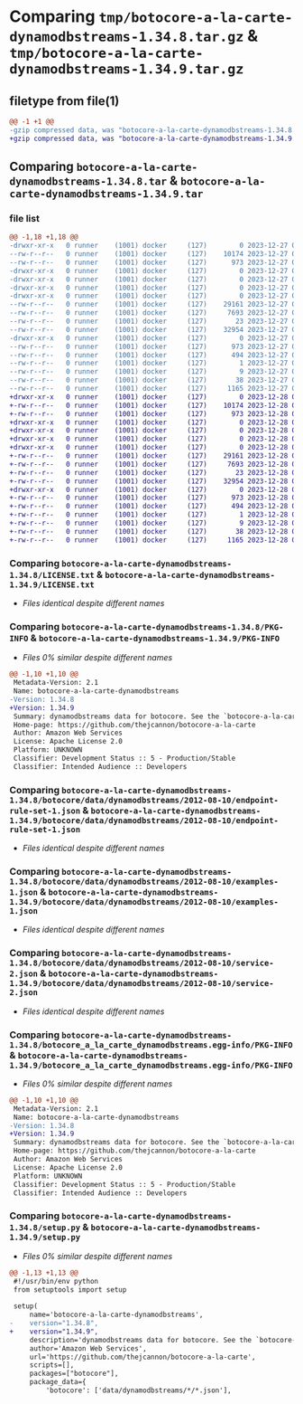 # Comparing `tmp/botocore-a-la-carte-dynamodbstreams-1.34.8.tar.gz` & `tmp/botocore-a-la-carte-dynamodbstreams-1.34.9.tar.gz`

## filetype from file(1)

```diff
@@ -1 +1 @@
-gzip compressed data, was "botocore-a-la-carte-dynamodbstreams-1.34.8.tar", last modified: Wed Dec 27 01:06:44 2023, max compression
+gzip compressed data, was "botocore-a-la-carte-dynamodbstreams-1.34.9.tar", last modified: Thu Dec 28 01:06:46 2023, max compression
```

## Comparing `botocore-a-la-carte-dynamodbstreams-1.34.8.tar` & `botocore-a-la-carte-dynamodbstreams-1.34.9.tar`

### file list

```diff
@@ -1,18 +1,18 @@
-drwxr-xr-x   0 runner    (1001) docker     (127)        0 2023-12-27 01:06:44.931317 botocore-a-la-carte-dynamodbstreams-1.34.8/
--rw-r--r--   0 runner    (1001) docker     (127)    10174 2023-12-27 01:06:44.000000 botocore-a-la-carte-dynamodbstreams-1.34.8/LICENSE.txt
--rw-r--r--   0 runner    (1001) docker     (127)      973 2023-12-27 01:06:44.931317 botocore-a-la-carte-dynamodbstreams-1.34.8/PKG-INFO
-drwxr-xr-x   0 runner    (1001) docker     (127)        0 2023-12-27 01:06:44.927317 botocore-a-la-carte-dynamodbstreams-1.34.8/botocore/
-drwxr-xr-x   0 runner    (1001) docker     (127)        0 2023-12-27 01:06:44.927317 botocore-a-la-carte-dynamodbstreams-1.34.8/botocore/data/
-drwxr-xr-x   0 runner    (1001) docker     (127)        0 2023-12-27 01:06:44.927317 botocore-a-la-carte-dynamodbstreams-1.34.8/botocore/data/dynamodbstreams/
-drwxr-xr-x   0 runner    (1001) docker     (127)        0 2023-12-27 01:06:44.927317 botocore-a-la-carte-dynamodbstreams-1.34.8/botocore/data/dynamodbstreams/2012-08-10/
--rw-r--r--   0 runner    (1001) docker     (127)    29161 2023-12-27 01:06:29.000000 botocore-a-la-carte-dynamodbstreams-1.34.8/botocore/data/dynamodbstreams/2012-08-10/endpoint-rule-set-1.json
--rw-r--r--   0 runner    (1001) docker     (127)     7693 2023-12-27 01:06:29.000000 botocore-a-la-carte-dynamodbstreams-1.34.8/botocore/data/dynamodbstreams/2012-08-10/examples-1.json
--rw-r--r--   0 runner    (1001) docker     (127)       23 2023-12-27 01:06:29.000000 botocore-a-la-carte-dynamodbstreams-1.34.8/botocore/data/dynamodbstreams/2012-08-10/paginators-1.json
--rw-r--r--   0 runner    (1001) docker     (127)    32954 2023-12-27 01:06:29.000000 botocore-a-la-carte-dynamodbstreams-1.34.8/botocore/data/dynamodbstreams/2012-08-10/service-2.json
-drwxr-xr-x   0 runner    (1001) docker     (127)        0 2023-12-27 01:06:44.931317 botocore-a-la-carte-dynamodbstreams-1.34.8/botocore_a_la_carte_dynamodbstreams.egg-info/
--rw-r--r--   0 runner    (1001) docker     (127)      973 2023-12-27 01:06:44.000000 botocore-a-la-carte-dynamodbstreams-1.34.8/botocore_a_la_carte_dynamodbstreams.egg-info/PKG-INFO
--rw-r--r--   0 runner    (1001) docker     (127)      494 2023-12-27 01:06:44.000000 botocore-a-la-carte-dynamodbstreams-1.34.8/botocore_a_la_carte_dynamodbstreams.egg-info/SOURCES.txt
--rw-r--r--   0 runner    (1001) docker     (127)        1 2023-12-27 01:06:44.000000 botocore-a-la-carte-dynamodbstreams-1.34.8/botocore_a_la_carte_dynamodbstreams.egg-info/dependency_links.txt
--rw-r--r--   0 runner    (1001) docker     (127)        9 2023-12-27 01:06:44.000000 botocore-a-la-carte-dynamodbstreams-1.34.8/botocore_a_la_carte_dynamodbstreams.egg-info/top_level.txt
--rw-r--r--   0 runner    (1001) docker     (127)       38 2023-12-27 01:06:44.931317 botocore-a-la-carte-dynamodbstreams-1.34.8/setup.cfg
--rw-r--r--   0 runner    (1001) docker     (127)     1165 2023-12-27 01:06:44.000000 botocore-a-la-carte-dynamodbstreams-1.34.8/setup.py
+drwxr-xr-x   0 runner    (1001) docker     (127)        0 2023-12-28 01:06:46.538316 botocore-a-la-carte-dynamodbstreams-1.34.9/
+-rw-r--r--   0 runner    (1001) docker     (127)    10174 2023-12-28 01:06:46.000000 botocore-a-la-carte-dynamodbstreams-1.34.9/LICENSE.txt
+-rw-r--r--   0 runner    (1001) docker     (127)      973 2023-12-28 01:06:46.538316 botocore-a-la-carte-dynamodbstreams-1.34.9/PKG-INFO
+drwxr-xr-x   0 runner    (1001) docker     (127)        0 2023-12-28 01:06:46.534316 botocore-a-la-carte-dynamodbstreams-1.34.9/botocore/
+drwxr-xr-x   0 runner    (1001) docker     (127)        0 2023-12-28 01:06:46.534316 botocore-a-la-carte-dynamodbstreams-1.34.9/botocore/data/
+drwxr-xr-x   0 runner    (1001) docker     (127)        0 2023-12-28 01:06:46.534316 botocore-a-la-carte-dynamodbstreams-1.34.9/botocore/data/dynamodbstreams/
+drwxr-xr-x   0 runner    (1001) docker     (127)        0 2023-12-28 01:06:46.538316 botocore-a-la-carte-dynamodbstreams-1.34.9/botocore/data/dynamodbstreams/2012-08-10/
+-rw-r--r--   0 runner    (1001) docker     (127)    29161 2023-12-28 01:06:26.000000 botocore-a-la-carte-dynamodbstreams-1.34.9/botocore/data/dynamodbstreams/2012-08-10/endpoint-rule-set-1.json
+-rw-r--r--   0 runner    (1001) docker     (127)     7693 2023-12-28 01:06:26.000000 botocore-a-la-carte-dynamodbstreams-1.34.9/botocore/data/dynamodbstreams/2012-08-10/examples-1.json
+-rw-r--r--   0 runner    (1001) docker     (127)       23 2023-12-28 01:06:26.000000 botocore-a-la-carte-dynamodbstreams-1.34.9/botocore/data/dynamodbstreams/2012-08-10/paginators-1.json
+-rw-r--r--   0 runner    (1001) docker     (127)    32954 2023-12-28 01:06:26.000000 botocore-a-la-carte-dynamodbstreams-1.34.9/botocore/data/dynamodbstreams/2012-08-10/service-2.json
+drwxr-xr-x   0 runner    (1001) docker     (127)        0 2023-12-28 01:06:46.538316 botocore-a-la-carte-dynamodbstreams-1.34.9/botocore_a_la_carte_dynamodbstreams.egg-info/
+-rw-r--r--   0 runner    (1001) docker     (127)      973 2023-12-28 01:06:46.000000 botocore-a-la-carte-dynamodbstreams-1.34.9/botocore_a_la_carte_dynamodbstreams.egg-info/PKG-INFO
+-rw-r--r--   0 runner    (1001) docker     (127)      494 2023-12-28 01:06:46.000000 botocore-a-la-carte-dynamodbstreams-1.34.9/botocore_a_la_carte_dynamodbstreams.egg-info/SOURCES.txt
+-rw-r--r--   0 runner    (1001) docker     (127)        1 2023-12-28 01:06:46.000000 botocore-a-la-carte-dynamodbstreams-1.34.9/botocore_a_la_carte_dynamodbstreams.egg-info/dependency_links.txt
+-rw-r--r--   0 runner    (1001) docker     (127)        9 2023-12-28 01:06:46.000000 botocore-a-la-carte-dynamodbstreams-1.34.9/botocore_a_la_carte_dynamodbstreams.egg-info/top_level.txt
+-rw-r--r--   0 runner    (1001) docker     (127)       38 2023-12-28 01:06:46.538316 botocore-a-la-carte-dynamodbstreams-1.34.9/setup.cfg
+-rw-r--r--   0 runner    (1001) docker     (127)     1165 2023-12-28 01:06:46.000000 botocore-a-la-carte-dynamodbstreams-1.34.9/setup.py
```

### Comparing `botocore-a-la-carte-dynamodbstreams-1.34.8/LICENSE.txt` & `botocore-a-la-carte-dynamodbstreams-1.34.9/LICENSE.txt`

 * *Files identical despite different names*

### Comparing `botocore-a-la-carte-dynamodbstreams-1.34.8/PKG-INFO` & `botocore-a-la-carte-dynamodbstreams-1.34.9/PKG-INFO`

 * *Files 0% similar despite different names*

```diff
@@ -1,10 +1,10 @@
 Metadata-Version: 2.1
 Name: botocore-a-la-carte-dynamodbstreams
-Version: 1.34.8
+Version: 1.34.9
 Summary: dynamodbstreams data for botocore. See the `botocore-a-la-carte` package for more info.
 Home-page: https://github.com/thejcannon/botocore-a-la-carte
 Author: Amazon Web Services
 License: Apache License 2.0
 Platform: UNKNOWN
 Classifier: Development Status :: 5 - Production/Stable
 Classifier: Intended Audience :: Developers
```

### Comparing `botocore-a-la-carte-dynamodbstreams-1.34.8/botocore/data/dynamodbstreams/2012-08-10/endpoint-rule-set-1.json` & `botocore-a-la-carte-dynamodbstreams-1.34.9/botocore/data/dynamodbstreams/2012-08-10/endpoint-rule-set-1.json`

 * *Files identical despite different names*

### Comparing `botocore-a-la-carte-dynamodbstreams-1.34.8/botocore/data/dynamodbstreams/2012-08-10/examples-1.json` & `botocore-a-la-carte-dynamodbstreams-1.34.9/botocore/data/dynamodbstreams/2012-08-10/examples-1.json`

 * *Files identical despite different names*

### Comparing `botocore-a-la-carte-dynamodbstreams-1.34.8/botocore/data/dynamodbstreams/2012-08-10/service-2.json` & `botocore-a-la-carte-dynamodbstreams-1.34.9/botocore/data/dynamodbstreams/2012-08-10/service-2.json`

 * *Files identical despite different names*

### Comparing `botocore-a-la-carte-dynamodbstreams-1.34.8/botocore_a_la_carte_dynamodbstreams.egg-info/PKG-INFO` & `botocore-a-la-carte-dynamodbstreams-1.34.9/botocore_a_la_carte_dynamodbstreams.egg-info/PKG-INFO`

 * *Files 0% similar despite different names*

```diff
@@ -1,10 +1,10 @@
 Metadata-Version: 2.1
 Name: botocore-a-la-carte-dynamodbstreams
-Version: 1.34.8
+Version: 1.34.9
 Summary: dynamodbstreams data for botocore. See the `botocore-a-la-carte` package for more info.
 Home-page: https://github.com/thejcannon/botocore-a-la-carte
 Author: Amazon Web Services
 License: Apache License 2.0
 Platform: UNKNOWN
 Classifier: Development Status :: 5 - Production/Stable
 Classifier: Intended Audience :: Developers
```

### Comparing `botocore-a-la-carte-dynamodbstreams-1.34.8/setup.py` & `botocore-a-la-carte-dynamodbstreams-1.34.9/setup.py`

 * *Files 0% similar despite different names*

```diff
@@ -1,13 +1,13 @@
 #!/usr/bin/env python
 from setuptools import setup
 
 setup(
     name='botocore-a-la-carte-dynamodbstreams',
-    version="1.34.8",
+    version="1.34.9",
     description='dynamodbstreams data for botocore. See the `botocore-a-la-carte` package for more info.',
     author='Amazon Web Services',
     url='https://github.com/thejcannon/botocore-a-la-carte',
     scripts=[],
     packages=["botocore"],
     package_data={
         'botocore': ['data/dynamodbstreams/*/*.json'],
```

